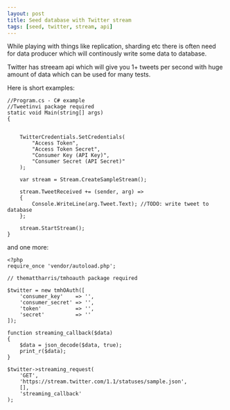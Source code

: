 ```yaml
---
layout: post
title: Seed database with Twitter stream
tags: [seed, twitter, stream, api]
---
```


While playing with things like replication, sharding etc there is often need for data producer which will continously write some data to database.

Twitter has streeam api which will give you 1+ tweets per second with huge amount of data which can be used for many tests.

Here is short examples:

    //Program.cs - C# example
    //Tweetinvi package required
    static void Main(string[] args)
    {


        TwitterCredentials.SetCredentials(
            "Access Token",
            "Access Token Secret",
            "Consumer Key (API Key)",
            "Consumer Secret (API Secret)"
        );

        var stream = Stream.CreateSampleStream();

        stream.TweetReceived += (sender, arg) =>
        {
            Console.WriteLine(arg.Tweet.Text); //TODO: write tweet to database
        };

        stream.StartStream();
    }

and one more:

    <?php
    require_once 'vendor/autoload.php';

    // themattharris/tmhoauth package required

    $twitter = new tmhOAuth([
        'consumer_key'    => '',
        'consumer_secret' => '',
        'token'           => '',
        'secret'          => ''
    ]);

    function streaming_callback($data)
    {
        $data = json_decode($data, true);
        print_r($data);
    }

    $twitter->streaming_request(
        'GET',
        'https://stream.twitter.com/1.1/statuses/sample.json',
        [],
        'streaming_callback'
    );
